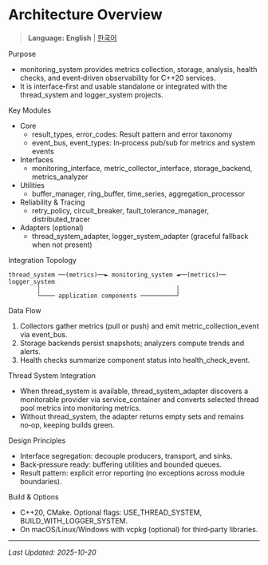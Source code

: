 Architecture Overview
=====================

> **Language:** **English** | [한국어](ARCHITECTURE_KO.md)

Purpose
- monitoring_system provides metrics collection, storage, analysis, health checks, and event‑driven observability for C++20 services.
- It is interface‑first and usable standalone or integrated with the thread_system and logger_system projects.

Key Modules
- Core
  - result_types, error_codes: Result pattern and error taxonomy
  - event_bus, event_types: In‑process pub/sub for metrics and system events
- Interfaces
  - monitoring_interface, metric_collector_interface, storage_backend, metrics_analyzer
- Utilities
  - buffer_manager, ring_buffer, time_series, aggregation_processor
- Reliability & Tracing
  - retry_policy, circuit_breaker, fault_tolerance_manager, distributed_tracer
- Adapters (optional)
  - thread_system_adapter, logger_system_adapter (graceful fallback when not present)

Integration Topology
```
thread_system ──(metrics)──► monitoring_system ◄──(metrics)── logger_system
        │                                      │
        └──── application components ──────────┘
```

Data Flow
1) Collectors gather metrics (pull or push) and emit metric_collection_event via event_bus.
2) Storage backends persist snapshots; analyzers compute trends and alerts.
3) Health checks summarize component status into health_check_event.

Thread System Integration
- When thread_system is available, thread_system_adapter discovers a monitorable provider via service_container and converts selected thread pool metrics into monitoring metrics.
- Without thread_system, the adapter returns empty sets and remains no‑op, keeping builds green.

Design Principles
- Interface segregation: decouple producers, transport, and sinks.
- Back‑pressure ready: buffering utilities and bounded queues.
- Result pattern: explicit error reporting (no exceptions across module boundaries).

Build & Options
- C++20, CMake. Optional flags: USE_THREAD_SYSTEM, BUILD_WITH_LOGGER_SYSTEM.
- On macOS/Linux/Windows with vcpkg (optional) for third‑party libraries.


---

*Last Updated: 2025-10-20*
